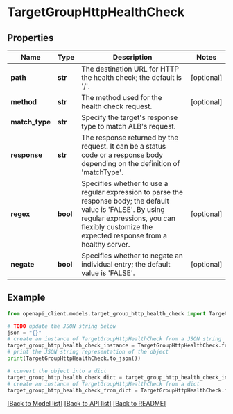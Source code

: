 # TargetGroupHttpHealthCheck


## Properties

Name | Type | Description | Notes
------------ | ------------- | ------------- | -------------
**path** | **str** | The destination URL for HTTP the health check; the default is &#39;/&#39;. | [optional] 
**method** | **str** | The method used for the health check request. | [optional] 
**match_type** | **str** | Specify the target&#39;s response type to match ALB&#39;s request. | 
**response** | **str** | The response returned by the request. It can be a status code or a response body depending on the definition of &#39;matchType&#39;. | 
**regex** | **bool** | Specifies whether to use a regular expression to parse the response body; the default value is &#39;FALSE&#39;.  By using regular expressions, you can flexibly customize the expected response from a healthy server. | [optional] 
**negate** | **bool** | Specifies whether to negate an individual entry; the default value is &#39;FALSE&#39;. | [optional] 

## Example

```python
from openapi_client.models.target_group_http_health_check import TargetGroupHttpHealthCheck

# TODO update the JSON string below
json = "{}"
# create an instance of TargetGroupHttpHealthCheck from a JSON string
target_group_http_health_check_instance = TargetGroupHttpHealthCheck.from_json(json)
# print the JSON string representation of the object
print(TargetGroupHttpHealthCheck.to_json())

# convert the object into a dict
target_group_http_health_check_dict = target_group_http_health_check_instance.to_dict()
# create an instance of TargetGroupHttpHealthCheck from a dict
target_group_http_health_check_from_dict = TargetGroupHttpHealthCheck.from_dict(target_group_http_health_check_dict)
```
[[Back to Model list]](../README.md#documentation-for-models) [[Back to API list]](../README.md#documentation-for-api-endpoints) [[Back to README]](../README.md)


